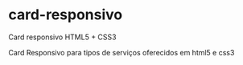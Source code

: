 # card-responsivo
Card responsivo HTML5 + CSS3
 
 Card Responsivo para tipos de serviços oferecidos em html5 e css3
